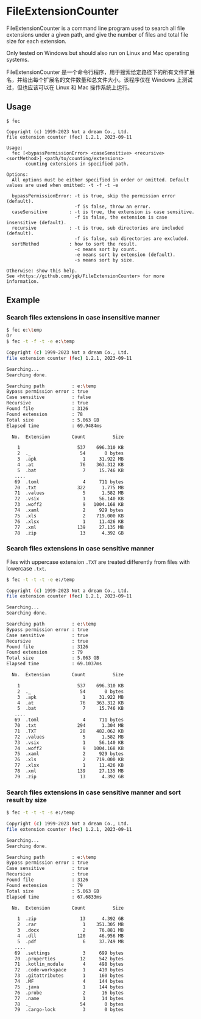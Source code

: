# FileExtensionCounter

FileExtensionCounter is a command line program used to search all file extensions under a given path, and give the number of files and total file size for each extension.

Only tested on Windows but should also run on Linux and Mac operating systems.

FileExtensionCounter 是一个命令行程序，用于搜索给定路径下的所有文件扩展名，并给出每个扩展名的文件数量和总文件大小。该程序仅在 Windows 上测试过，但也应该可以在 Linux 和 Mac 操作系统上运行。

## Usage

```text {.line-numbers}
$ fec

Copyright (c) 1999-2023 Not a dream Co., Ltd.
file extension counter (fec) 1.2.1, 2023-09-11

Usage:
  fec [<bypassPermissionError> <caseSensitive> <recursive> <sortMethod>] <path/to/counting/extensions>
       counting extensions in specified path.

Options:
  All options must be either specified in order or omitted. Default values are used when omitted: -t -f -t -e

  bypassPermissionError: -t is true, skip the permission error (default).
                         -f is false, throw an error.
  caseSensitive        : -t is true, the extension is case sensitive.
                         -f is false, the extension is case insensitive (default).
  recursive            : -t is true, sub directories are included (default).
                         -f is false, sub directories are excluded.
  sortMethod           : how to sort the result.
                         -c means sort by count.
                         -e means sort by extension (default).
                         -s means sort by size.

Otherwise: show this help.
See <https://github.com/jqk/FileExtensionCounter> for more information.
```

## Example

### Search files extensions in case insensitive manner

```bash {.line-numbers}
$ fec e:\temp
Or
$ fec -t -f -t -e e:\temp

Copyright (c) 1999-2023 Not a dream Co., Ltd.
file extension counter (fec) 1.2.1, 2023-09-11

Searching...
Searching done.

Searching path          : e:\temp
Bypass permission error : true
Case sensitive          : false
Recursive               : true
Found file              : 3126
Found extension         : 78
Total size              : 5.063 GB
Elapsed time            : 69.9484ms

  No.  Extension        Count          Size

    1                     537    696.310 KB
    2  ._                  54       0 bytes
    3  .apk                 1     31.922 MB
    4  .at                 76    363.312 KB
    5  .bat                 7     15.746 KB
   ....
   69  .toml                4     711 bytes
   70  .txt               322      1.775 MB
   71  .values              5      1.582 MB
   72  .vsix                1     56.140 KB
   73  .woff2               9   1004.168 KB
   74  .xaml                2     929 bytes
   75  .xls                 2    719.000 KB
   76  .xlsx                1     11.426 KB
   77  .xml               139     27.135 MB
   78  .zip                13      4.392 GB
```

### Search files extensions in case sensitive manner

Files with uppercase extension `.TXT` are treated differently from files with lowercase `.txt`.

```bash {.line-numbers}
$ fec -t -t -t -e e:/temp

Copyright (c) 1999-2023 Not a dream Co., Ltd.
file extension counter (fec) 1.2.1, 2023-09-11

Searching...
Searching done.

Searching path          : e:\temp
Bypass permission error : true
Case sensitive          : true
Recursive               : true
Found file              : 3126
Found extension         : 79
Total size              : 5.063 GB
Elapsed time            : 69.1037ms

  No.  Extension        Count          Size

    1                     537    696.310 KB
    2  ._                  54       0 bytes
    3  .apk                 1     31.922 MB
    4  .at                 76    363.312 KB
    5  .bat                 7     15.746 KB
   ....
   69  .toml                4     711 bytes
   70  .txt               294      1.304 MB
   71  .TXT                28    482.062 KB
   72  .values              5      1.582 MB
   73  .vsix                1     56.140 KB
   74  .woff2               9   1004.168 KB
   75  .xaml                2     929 bytes
   76  .xls                 2    719.000 KB
   77  .xlsx                1     11.426 KB
   78  .xml               139     27.135 MB
   79  .zip                13      4.392 GB
```

### Search files extensions in case sensitive manner and sort result by size

```bash {.line-numbers}
$ fec -t -t -t -s e:/temp

Copyright (c) 1999-2023 Not a dream Co., Ltd.
file extension counter (fec) 1.2.1, 2023-09-11

Searching...
Searching done.

Searching path          : e:\temp
Bypass permission error : true
Case sensitive          : true
Recursive               : true
Found file              : 3126
Found extension         : 79
Total size              : 5.063 GB
Elapsed time            : 67.6833ms

  No.  Extension        Count          Size

    1  .zip                13      4.392 GB
    2  .rar                 1    351.305 MB
    3  .docx                2     76.881 MB
    4  .dll               120     46.956 MB
    5  .pdf                 6     37.749 MB
   ....
   69  .settings            3     699 bytes
   70  .properties         12     542 bytes
   71  .kotlin_module       4     498 bytes
   72  .code-workspace      1     410 bytes
   73  .gitattributes       1     160 bytes
   74  .MF                  4     144 bytes
   75  .java                1     144 bytes
   76  .probe               2      16 bytes
   77  .name                1      14 bytes
   78  ._                  54       0 bytes
   79  .cargo-lock          3       0 bytes
```
